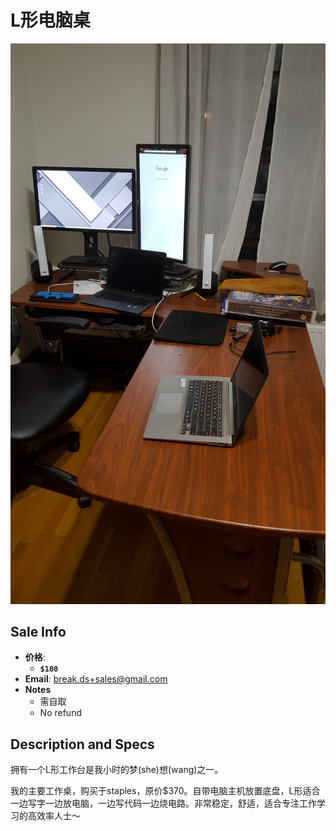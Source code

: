 # L形电脑桌

![Printer](https://github.com/breakds/moving-sales/blob/master/photo/resized/computer_desk.png)

## Sale Info

* **价格**: 
  * **`$100`**
* **Email**: break.ds+sales@gmail.com
* **Notes**
  * 需自取
  * No refund

## Description and Specs

拥有一个L形工作台是我小时的梦(she)想(wang)之一。

我的主要工作桌，购买于staples，原价$370。自带电脑主机放置底盘，L形适合一边写字一边放电脑，一边写代码一边烧电路。非常稳定，舒适，适合专注工作学习的高效率人士～
